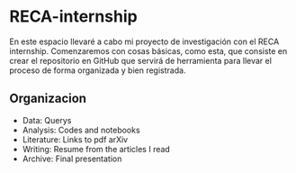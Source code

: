 # RECA-internship
En este espacio llevaré a cabo mi proyecto de investigación con el RECA internship.
Comenzaremos con cosas básicas, como esta, que consiste en crear el repositorio en GitHub que servirá de herramienta para llevar el proceso de forma organizada y bien registrada. 

## Organizacion
- Data: Querys
- Analysis: Codes and notebooks
- Literature: Links to pdf arXiv
- Writing: Resume from the articles I read
- Archive: Final presentation  

